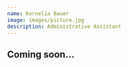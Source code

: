 ```yaml
---
name: Kornelia Bauer
image: images/picture.jpg
description: Administrative Assistant
---
```


## Coming soon... 
